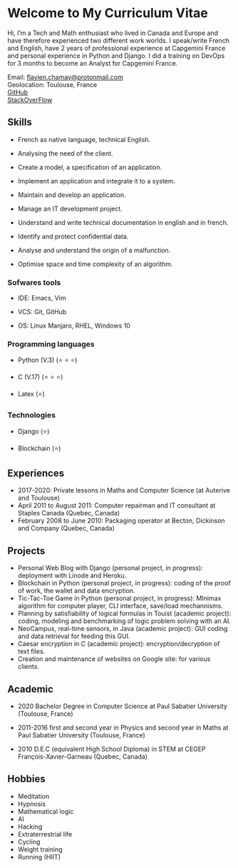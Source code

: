 # Welcome to My Curriculum Vitae
Hi, I’m a Tech and Math enthusiast who lived in Canada and Europe and have therefore experienced two different work worlds. I speak/write French and English, have 2 years of professional experience at Capgemini France and personal experience in Python and Django. I did a training on DevOps for 3 months to become an Analyst for Capgemini France.

Email: [flavien.chamay@protonmail.com](mailto:flavien.chamay@protonmail.com) \
Geolocation: Toulouse, France \
[GitHub](https://github.com/flavienChamay) \
[StackOverFlow](https://stackoverflow.com/users/7347010/flavien-chamay?tab=profile)

## Skills 

* French as native language, technical English.

* Analysing the need of the client.

* Create a model, a specification of an application.

* Implement an application and integrate it to a system.

* Maintain and develop an application.

* Manage an IT development project.

* Understand and write technical documentation in english and in french.

* Identify and protect confidential data.

* Analyse and understand the origin of a malfunction.

* Optimise space and time complexity of an algorithm.



### Sofwares tools

* IDE: Emacs, Vim

* VCS: Git, GitHub

* OS: Linux Manjaro, RHEL, Windows 10



### Programming languages

* Python (V.3) (:star: :star: :star:)

* C (V.17) (:star: :star: :star:)

* Latex (:star:)


### Technologies

* Django (:star:)

* Blockchain (:star:)


## Experiences
* 2017-2020: Private lessons in Maths and Computer Science (at Auterive and Toulouse)
* April 2011 to August 2011: Computer repairman and IT consultant at Staples Canada (Quebec, Canada)
* February 2008 to June 2010: Packaging operator at Becton, Dickinson and Company (Quebec, Canada)

## Projects
* Personal Web Blog with Django (personal project, in progress): deployment with Linode and Heroku.
* Blockchain in Python (personal project, in progress): coding of the proof of work, the wallet and data encryption.
* Tic-Tac-Toe Game in Python (personal project, in progress): MInimax algorithm for computer player, CLI interface, save/load mechannisms.  
* Planning by satisfiability of logical formulas in Touist (academic project): coding, modeling and benchmarking of logic problem solving with an AI.
* NeoCampus, real-time sensors, in Java (academic project): GUI coding and data retrieval for feeding this GUI.
* Caesar encryption in C (academic project): encryption/decryption of text files.
* Creation and maintenance of websites on Google site: for various clients.


## Academic

* 2020 Bachelor Degree in Computer Science at Paul Sabatier University (Toulouse, France)

* 2011-2016 first and second year in Physics and second year in Maths at Paul Sabatier University (Toulouse, France)

* 2010 D.E.C (equivalent High School Diploma) in STEM at CEGEP François-Xavier-Garneau (Quebec, Canada)



## Hobbies
* Meditation
* Hypnosis
* Mathematical logic
* AI
* Hacking
* Extraterrestrial life
* Cycling
* Weight training
* Running (HIIT)
